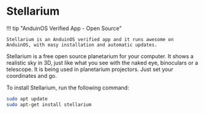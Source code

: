 # Stellarium

!!! tip "AnduinOS Verified App - Open Source"

    Stellarium is an AnduinOS verified app and it runs awesome on AnduinOS, with easy installation and automatic updates.

Stellarium is a free open source planetarium for your computer. It shows a realistic sky in 3D, just like what you see with the naked eye, binoculars or a telescope. It is being used in planetarium projectors. Just set your coordinates and go.

To install Stellarium, run the following command:

```bash
sudo apt update
sudo apt-get install stellarium
```
